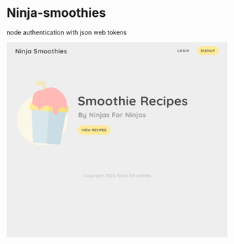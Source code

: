 # Ninja-smoothies
node authentication with json web tokens

![desktop preview](/images/desktop%20bg.png)
